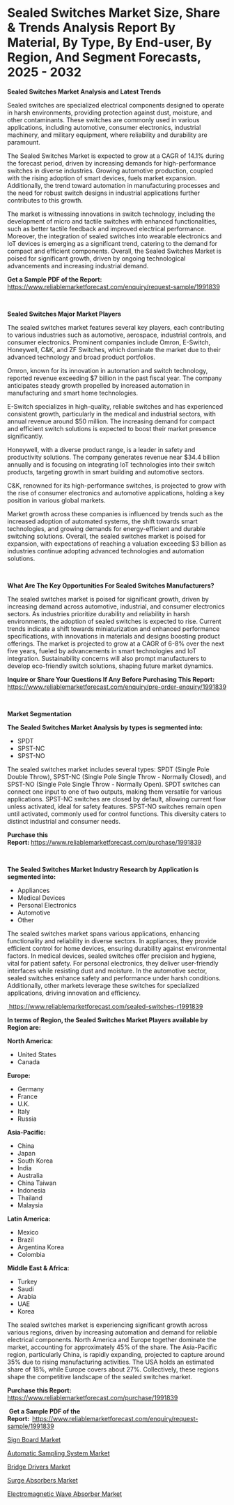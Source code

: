 <p><h1>Sealed Switches Market Size, Share & Trends Analysis Report By Material, By Type, By End-user, By Region, And Segment Forecasts, 2025 - 2032</h1></p><p><strong>Sealed Switches Market Analysis and Latest Trends</strong></p>
<p><p>Sealed switches are specialized electrical components designed to operate in harsh environments, providing protection against dust, moisture, and other contaminants. These switches are commonly used in various applications, including automotive, consumer electronics, industrial machinery, and military equipment, where reliability and durability are paramount.</p><p>The Sealed Switches Market is expected to grow at a CAGR of 14.1% during the forecast period, driven by increasing demands for high-performance switches in diverse industries. Growing automotive production, coupled with the rising adoption of smart devices, fuels market expansion. Additionally, the trend toward automation in manufacturing processes and the need for robust switch designs in industrial applications further contributes to this growth.</p><p>The market is witnessing innovations in switch technology, including the development of micro and tactile switches with enhanced functionalities, such as better tactile feedback and improved electrical performance. Moreover, the integration of sealed switches into wearable electronics and IoT devices is emerging as a significant trend, catering to the demand for compact and efficient components. Overall, the Sealed Switches Market is poised for significant growth, driven by ongoing technological advancements and increasing industrial demand.</p></p>
<p><strong>Get a Sample PDF of the Report:&nbsp;</strong> <a href="https://www.reliablemarketforecast.com/enquiry/request-sample/1991839?utm_campaign=2130&utm_medium=2&utm_source=Github&utm_content=ia&utm_term=08042025&utm_id=sealed-switches">https://www.reliablemarketforecast.com/enquiry/request-sample/1991839</a></p>
<p>&nbsp;</p>
<p><strong>Sealed Switches Major Market Players</strong></p>
<p><p>The sealed switches market features several key players, each contributing to various industries such as automotive, aerospace, industrial controls, and consumer electronics. Prominent companies include Omron, E-Switch, Honeywell, C&K, and ZF Switches, which dominate the market due to their advanced technology and broad product portfolios.</p><p>Omron, known for its innovation in automation and switch technology, reported revenue exceeding $7 billion in the past fiscal year. The company anticipates steady growth propelled by increased automation in manufacturing and smart home technologies.</p><p>E-Switch specializes in high-quality, reliable switches and has experienced consistent growth, particularly in the medical and industrial sectors, with annual revenue around $50 million. The increasing demand for compact and efficient switch solutions is expected to boost their market presence significantly.</p><p>Honeywell, with a diverse product range, is a leader in safety and productivity solutions. The company generates revenue near $34.4 billion annually and is focusing on integrating IoT technologies into their switch products, targeting growth in smart building and automotive sectors.</p><p>C&K, renowned for its high-performance switches, is projected to grow with the rise of consumer electronics and automotive applications, holding a key position in various global markets.</p><p>Market growth across these companies is influenced by trends such as the increased adoption of automated systems, the shift towards smart technologies, and growing demands for energy-efficient and durable switching solutions. Overall, the sealed switches market is poised for expansion, with expectations of reaching a valuation exceeding $3 billion as industries continue adopting advanced technologies and automation solutions.</p></p>
<p>&nbsp;</p>
<p><strong>What Are The Key Opportunities For Sealed Switches Manufacturers?</strong></p>
<p><p>The sealed switches market is poised for significant growth, driven by increasing demand across automotive, industrial, and consumer electronics sectors. As industries prioritize durability and reliability in harsh environments, the adoption of sealed switches is expected to rise. Current trends indicate a shift towards miniaturization and enhanced performance specifications, with innovations in materials and designs boosting product offerings. The market is projected to grow at a CAGR of 6-8% over the next five years, fueled by advancements in smart technologies and IoT integration. Sustainability concerns will also prompt manufacturers to develop eco-friendly switch solutions, shaping future market dynamics.</p></p>
<p><strong>Inquire or Share Your Questions If Any Before Purchasing This Report:</strong> <a href="https://www.reliablemarketforecast.com/enquiry/pre-order-enquiry/1991839?utm_campaign=2130&utm_medium=2&utm_source=Github&utm_content=ia&utm_term=08042025&utm_id=sealed-switches">https://www.reliablemarketforecast.com/enquiry/pre-order-enquiry/1991839</a></p>
<p>&nbsp;</p>
<p><strong>Market Segmentation</strong></p>
<p><strong>The Sealed Switches Market Analysis by types is segmented into:</strong></p>
<p><ul><li>SPDT</li><li>SPST-NC</li><li>SPST-NO</li></ul></p>
<p><p>The sealed switches market includes several types: SPDT (Single Pole Double Throw), SPST-NC (Single Pole Single Throw - Normally Closed), and SPST-NO (Single Pole Single Throw - Normally Open). SPDT switches can connect one input to one of two outputs, making them versatile for various applications. SPST-NC switches are closed by default, allowing current flow unless activated, ideal for safety features. SPST-NO switches remain open until activated, commonly used for control functions. This diversity caters to distinct industrial and consumer needs.</p></p>
<p><strong>Purchase this Report:&nbsp;</strong><a href="https://www.reliablemarketforecast.com/purchase/1991839?utm_campaign=2130&utm_medium=2&utm_source=Github&utm_content=ia&utm_term=08042025&utm_id=sealed-switches">https://www.reliablemarketforecast.com/purchase/1991839</a></p>
<p>&nbsp;</p>
<p><strong>The Sealed Switches Market Industry Research by Application is segmented into:</strong></p>
<p><ul><li>Appliances</li><li>Medical Devices</li><li>Personal Electronics</li><li>Automotive</li><li>Other</li></ul></p>
<p><p>The sealed switches market spans various applications, enhancing functionality and reliability in diverse sectors. In appliances, they provide efficient control for home devices, ensuring durability against environmental factors. In medical devices, sealed switches offer precision and hygiene, vital for patient safety. For personal electronics, they deliver user-friendly interfaces while resisting dust and moisture. In the automotive sector, sealed switches enhance safety and performance under harsh conditions. Additionally, other markets leverage these switches for specialized applications, driving innovation and efficiency.</p></p>
<p><a href="https://www.reliablemarketforecast.com/sealed-switches-r1991839?utm_campaign=2130&utm_medium=2&utm_source=Github&utm_content=ia&utm_term=08042025&utm_id=sealed-switches">&nbsp;https://www.reliablemarketforecast.com/sealed-switches-r1991839</a></p>
<p><strong>In terms of Region, the Sealed Switches Market Players available by Region are:</strong></p>
<p>
    <p> <strong> North America: </strong>
        <ul>
            <li>United States</li>
            <li>Canada</li>
        </ul>
        </p> 
    <p> <strong> Europe: </strong>
        <ul>
            <li>Germany</li>
            <li>France</li>
            <li>U.K.</li>
            <li>Italy</li>
            <li>Russia</li>
        </ul>
        </p> 
    <p> <strong> Asia-Pacific: </strong>
        <ul>
            <li>China</li>
            <li>Japan</li>
            <li>South Korea</li>
            <li>India</li>
            <li>Australia</li>
            <li>China Taiwan</li>
            <li>Indonesia</li>
            <li>Thailand</li>
            <li>Malaysia</li>
        </ul>
        </p> 
    <p> <strong> Latin America: </strong>
        <ul>
            <li>Mexico</li>
            <li>Brazil</li>
            <li>Argentina Korea</li>
            <li>Colombia</li>
        </ul>
        </p> 
    <p> <strong> Middle East & Africa: </strong>
        <ul>
            <li>Turkey</li>
            <li>Saudi</li>
            <li>Arabia</li>
            <li>UAE</li>
            <li>Korea</li>
        </ul>
    </p>
    </p>
<p><p>The sealed switches market is experiencing significant growth across various regions, driven by increasing automation and demand for reliable electrical components. North America and Europe together dominate the market, accounting for approximately 45% of the share. The Asia-Pacific region, particularly China, is rapidly expanding, projected to capture around 35% due to rising manufacturing activities. The USA holds an estimated share of 18%, while Europe covers about 27%. Collectively, these regions shape the competitive landscape of the sealed switches market.</p></p>
<p><strong>Purchase this Report: </strong><a href="https://www.reliablemarketforecast.com/purchase/1991839?utm_campaign=2130&utm_medium=2&utm_source=Github&utm_content=ia&utm_term=08042025&utm_id=sealed-switches">https://www.reliablemarketforecast.com/purchase/1991839</a></p>
<p>&nbsp;<strong>Get a Sample PDF of the Report:&nbsp;&nbsp;</strong><a href="https://www.reliablemarketforecast.com/enquiry/request-sample/1991839?utm_campaign=2130&utm_medium=2&utm_source=Github&utm_content=ia&utm_term=08042025&utm_id=sealed-switches">https://www.reliablemarketforecast.com/enquiry/request-sample/1991839</a></p>
<p><strong></strong></p>
<p><p><a href="https://github.com/asoauoldag3n/Market-Research-Report-List-1/blob/main/sign-board-market.md?utm_campaign=2130&utm_medium=2&utm_source=Github&utm_content=ia&utm_term=08042025&utm_id=sealed-switches">Sign Board Market</a></p><p><a href="https://github.com/phillpfantis/Market-Research-Report-List-1/blob/main/automatic-sampling-system-market.md?utm_campaign=2130&utm_medium=2&utm_source=Github&utm_content=ia&utm_term=08042025&utm_id=sealed-switches">Automatic Sampling System Market</a></p><p><a href="https://github.com/casalalimo40/Market-Research-Report-List-1/blob/main/bridge-drivers-market.md?utm_campaign=2130&utm_medium=2&utm_source=Github&utm_content=ia&utm_term=08042025&utm_id=sealed-switches">Bridge Drivers Market</a></p><p><a href="https://github.com/stuwinawisa/Market-Research-Report-List-1/blob/main/surge-absorbers-market.md?utm_campaign=2130&utm_medium=2&utm_source=Github&utm_content=ia&utm_term=08042025&utm_id=sealed-switches">Surge Absorbers Market</a></p><p><a href="https://github.com/awwqamet/Market-Research-Report-List-1/blob/main/electromagnetic-wave-absorber-market.md?utm_campaign=2130&utm_medium=2&utm_source=Github&utm_content=ia&utm_term=08042025&utm_id=sealed-switches">Electromagnetic Wave Absorber Market</a></p></p>